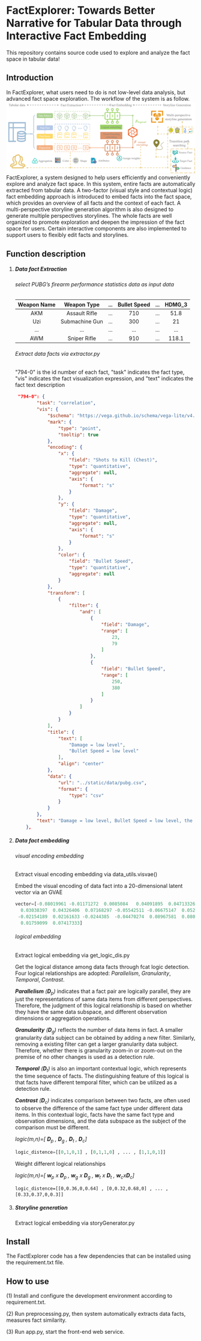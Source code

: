 # FactExplorer: Towards Better Narrative for Tabular Data through Interactive Fact Embedding

This repository contains source code used to explore and analyze the fact space in tabular data!

## Introduction
In FactExplorer, what users need to do is not low-level data analysis, but advanced fact space exploration. The workflow of the system is as follow.
![](https://github.com/jiangqicd/factspace/blob/main/pipline.png)
FactExplorer, a system designed to help users efficiently and conveniently explore and analyze fact space. In this system, entire facts are automatically extracted from tabular data. A two-factor (visual style and contextual logic) fact embedding approach is introduced to embed facts into the fact space, which provides an overview of all facts and the context of each fact. A multi-perspective storyline generation algorithm is also designed to generate multiple perspectives storylines. The whole facts are well organized to promote exploration and deepen the impression of the fact space for users. Certain interactive components are also implemented to support users to flexibly edit facts and storylines.

## **Function description**
1. ##### Data fact Extraction

   ###### select PUBG’s firearm performance statistics data  as input data

   | Weapon Name |  Weapon Type   | ...  | Bullet Speed | ...  | HDMG_3 |
   | :---------: | :------------: | :--: | :----------: | :--: | :----: |
   |     AKM     | Assault Rifle  | ...  |     710      | ...  |  51.8  |
   |     Uzi     | Submachine Gun | ...  |     300      | ...  |   21   |
   |     ...     |      ...       | ...  |     ...      | ...  |  ...   |
   |     AWM     |  Sniper Rifle  | ...  |     910      | ...  | 118.1  |

   ###### Extract data facts via extractor.py

    "794-0"  is the id number of each fact, "task"  indicates the fact type, "vis" indicates the fact visualization expression, and  "text" indicates the fact text description

   ```json
    "794-0": {
           "task": "correlation",
           "vis": {
               "$schema": "https://vega.github.io/schema/vega-lite/v4.json",
               "mark": {
                   "type": "point",
                   "tooltip": true
               },
               "encoding": {
                   "x": {
                       "field": "Shots to Kill (Chest)",
                       "type": "quantitative",
                       "aggregate": null,
                       "axis": {
                           "format": "s"
                       }
                   },
                   "y": {
                       "field": "Damage",
                       "type": "quantitative",
                       "aggregate": null,
                       "axis": {
                           "format": "s"
                       }
                   },
                   "color": {
                       "field": "Bullet Speed",
                       "type": "quantitative",
                       "aggregate": null
                   }
               },
               "transform": [
                   {
                       "filter": {
                           "and": [
                               {
                                   "field": "Damage",
                                   "range": [
                                       23,
                                       79
                                   ]
                               },
                               {
                                   "field": "Bullet Speed",
                                   "range": [
                                       250,
                                       380
                                   ]
                               }
                           ]
                       }
                   }
               ],
               "title": {
                   "text": [
                       "Damage = low level",
                       "Bullet Speed = low level"
                   ],
                   "align": "center"
               },
               "data": {
                   "url": "../static/data/pubg.csv",
                   "format": {
                       "type": "csv"
                   }
               }
           },
           "text": "Damage = low level, Bullet Speed = low level, the correlation coefficient between Shots to Kill (Chest) and Damage is -0.77"
       },
   ```

   

2. ##### Data fact embedding

   ###### visual encoding embedding

   Extract visual encoding embedding via data_utils.visvae()

   Embed the visual encoding of data fact into a 20-dimensional latent vector via an GVAE

   ```python
   vector=[-0.08019961 -0.01171272  0.0085084   0.04091895  0.04713326  0.08277792
     0.03038397  0.04326406  0.07168297 -0.05542511 -0.06675147  0.05207219
    -0.02154189  0.02161633 -0.0244385  -0.04470274  0.08967581  0.08091462
     0.01759099  0.07417333]
   ```

   ###### logical embedding

   Extract logical embedding via get_logic_dis.py

   Get the logical distance among data facts through fcat logic detection. Four logical relationships are adopted: *Parallelism*,  *Granularity*,  *Temporal*, *Contrast*.

   ***Parallelism** (**D**<sub>p</sub>)* indicates that a fact pair are logically parallel, they are just the representations of same data items from different perspectives. Therefore, the judgment of this logical relationship is based on whether they have the same data subspace, and different observation dimensions or aggregation operations.

   ***Granularity** (**D**<sub>g</sub>)* reflects the number of data items in fact. A smaller granularity data subject can be obtained by adding a new filter. Similarly, removing a existing filter can get a larger granularity data subject. Therefore, whether there is granularity zoom-in or zoom-out on the premise of no other changes is used as a detection rule.

   ***Temporal** (**D**<sub>t</sub>)* is also an important contextual logic, which represents the time sequence of facts. The distinguishing feature of this logical is that facts have different temporal filter, which can be utilized as a detection rule.

   ***Contrast** (**D**<sub>c</sub>)* indicates comparison between two facts, are often used to observe the difference of the same fact type under different data items. In this contextual logic, facts have the same fact type and observation dimensions, and the data subspace as the subject of the comparison must be different.

   *logic(m,n)=[ **D**<sub>p</sub> , **D**<sub>g</sub> , **D**<sub>t</sub> , **D**<sub>c</sub>]*

   ```python
   logic_distence=[[0,1,0,1] , [0,1,1,0] , ... , [1,1,0,1]]
   ```

   Weight different logical relationships

   *logic(m,n)=[ **w**<sub>p</sub> x **D**<sub>p</sub> , **w**<sub>g</sub> x **D**<sub>g</sub> , **w**<sub>t</sub> x **D**<sub>t</sub> , **w**<sub>c</sub>x**D**<sub>c</sub>]*

   ```
   logic_distence=[[0,0.36,0,0.64] , [0,0.32,0.68,0] , ... , [0.33,0.37,0,0.3]]
   ```

   

3. ##### Storyline generation

   Extract logical embedding via storyGenerator.py

## **Install**
The FactExplorer code has a few dependencies that can be installed using the requirement.txt file.

## **How to use**
(1) Install and configure the development environment according to requirement.txt.

(2) Run preprocessing.py, then system automatically extracts data facts, measures fact similarity.

(3) Run app.py, start the front-end web service.



